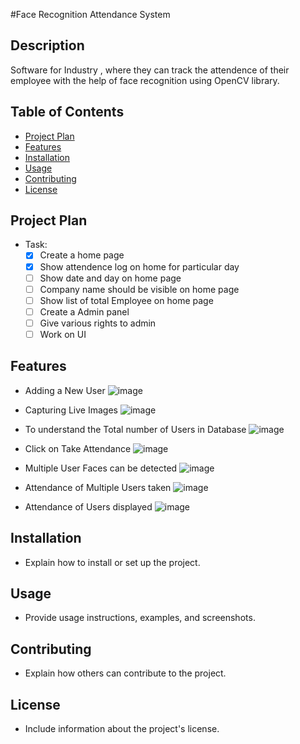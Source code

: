#Face Recognition Attendance System 

## Description
Software for Industry , where they can track the attendence of their employee with the help of face recognition using OpenCV library.

## Table of Contents
- [Project Plan](#project-plan)
- [Features](#features)
- [Installation](#installation)
- [Usage](#usage)
- [Contributing](#contributing)
- [License](#license)

## Project Plan
- Task:
  - [x] Create a home page
  - [x] Show attendence log on home for particular day
  - [ ] Show date and day on home page
  - [ ] Company name should be visible on home page
  - [ ] Show list of total Employee on home page
  - [ ] Create a Admin panel
  - [ ] Give various rights to admin 
  - [ ] Work on UI

## Features
- Adding a New User
![image](https://github.com/Chirag9221/Face-Recognition-Attendance-System/assets/93569366/4b6b6a6f-8c3c-46c4-86cf-a3a4f5dc8282)

-	Capturing Live Images
![image](https://github.com/Chirag9221/Face-Recognition-Attendance-System/assets/93569366/0c8be398-2342-43a0-a43a-918f0bdc9130)


-	To understand the Total number of Users in Database
![image](https://github.com/Chirag9221/Face-Recognition-Attendance-System/assets/93569366/2ebb0a68-09b5-478a-be46-e2a0a1216599)

-	Click on Take Attendance 
![image](https://github.com/Chirag9221/Face-Recognition-Attendance-System/assets/93569366/6056d004-1386-42ab-a5c1-ed547e3675c2)

-	Multiple User Faces can be detected
![image](https://github.com/Chirag9221/Face-Recognition-Attendance-System/assets/93569366/5cac87bb-4b98-4b79-ba4d-4fee93a5b795)

-	Attendance of Multiple Users taken
 ![image](https://github.com/Chirag9221/Face-Recognition-Attendance-System/assets/93569366/fc0e5772-e7c1-424e-9ae3-0bfe4692ff62)

-	Attendance of Users displayed
 ![image](https://github.com/Chirag9221/Face-Recognition-Attendance-System/assets/93569366/638a0dae-1567-4037-84b6-b15e952d316d)

## Installation
- Explain how to install or set up the project.

## Usage
- Provide usage instructions, examples, and screenshots.

## Contributing
- Explain how others can contribute to the project.

## License
- Include information about the project's license.


